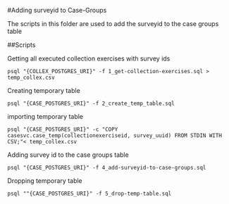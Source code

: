 #Adding surveyid to Case-Groups

The scripts in this folder are used to add the surveyid to the case groups table

##Scripts

Getting all executed collection exercises with survey ids

``psql "{COLLEX_POSTGRES_URI}" -f 1_get-collection-exercises.sql > temp_collex.csv``

Creating temporary table

``psql "{CASE_POSTGRES_URI}" -f 2_create_temp_table.sql ``

importing temporary table

``psql "{CASE_POSTGRES_URI}" -c "COPY casesvc.case_temp(collectionexerciseid, survey_uuid) FROM STDIN WITH CSV;"< temp_collex.csv``

Adding survey id to the case groups table

``psql "{CASE_POSTGRES_URI}" -f 4_add-surveyid-to-case-groups.sql``

Dropping temporary table

``psql ""{CASE_POSTGRES_URI}" -f 5_drop-temp-table.sql``